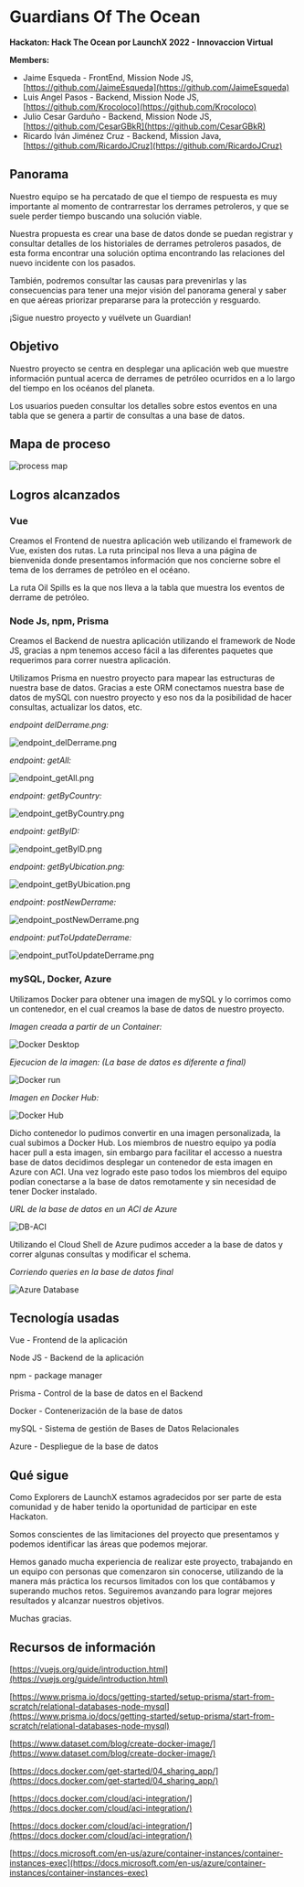 # Guardians Of The Ocean

**Hackaton: Hack The Ocean
por LaunchX 2022 - Innovaccion Virtual**

**Members:**

- Jaime Esqueda - FrontEnd, Mission Node JS, [https://github.com/JaimeEsqueda](https://github.com/JaimeEsqueda)
- Luis Angel Pasos - Backend, Mission Node JS, [https://github.com/Krocoloco](https://github.com/Krocoloco)
- Julio Cesar Garduño - Backend, Mission Node JS, [https://github.com/CesarGBkR](https://github.com/CesarGBkR)
- Ricardo Iván Jiménez Cruz - Backend, Mission Java, [https://github.com/RicardoJCruz](https://github.com/RicardoJCruz)

## Panorama

Nuestro equipo se ha percatado de que el tiempo de respuesta es muy importante al momento de contrarrestar los derrames petroleros, y que se suele perder tiempo buscando una solución viable.

Nuestra propuesta es crear una base de datos donde se puedan registrar y consultar detalles de los historiales de derrames petroleros pasados, de esta forma encontrar una solución optima encontrando las relaciones del nuevo incidente con los pasados.

También, podremos consultar las causas para prevenirlas y las consecuencias para tener una mejor visión del panorama general y saber en que aéreas priorizar prepararse para la protección y resguardo.

¡Sigue nuestro proyecto y vuélvete un Guardian!

## Objetivo

Nuestro proyecto se centra en desplegar una aplicación web que muestre información puntual acerca de derrames de petróleo ocurridos en a lo largo del tiempo en los océanos del planeta.

Los usuarios pueden consultar los detalles sobre estos eventos en una tabla que se genera a partir de consultas a una base de datos.

## Mapa de proceso

![process map](./ImgToDocumentation/goto-processmap.png)

## Logros alcanzados

### Vue

Creamos el Frontend de nuestra aplicación web utilizando el framework de Vue, existen dos rutas. La ruta principal nos lleva a una página de bienvenida donde presentamos información que nos concierne sobre el tema de los derrames de petróleo en el océano.

La ruta Oil Spills es la que nos lleva a la tabla que muestra los eventos de derrame de petróleo.

### Node Js, npm, Prisma

Creamos el Backend de nuestra aplicación utilizando el framework de Node JS, gracias a npm tenemos acceso fácil a las diferentes paquetes que requerimos para correr nuestra aplicación.

Utilizamos Prisma en nuestro proyecto para mapear las estructuras de nuestra base de datos. Gracias a este ORM conectamos nuestra base de datos de mySQL con nuestro proyecto y eso nos da la posibilidad de hacer consultas, actualizar los datos, etc.

*endpoint delDerrame.png:*

![endpoint_delDerrame.png](./ImgToDocumentation/Endpoints/endpoint_delDerrame.png)

*endpoint: getAll:*

![endpoint_getAll.png](./ImgToDocumentation/Endpoints/endpoint_getAll.png)

*endpoint: getByCountry:*

![endpoint_getByCountry.png](./ImgToDocumentation/Endpoints/endpoint_getByCountry.png)

*endpoint: getByID:*

![endpoint_getByID.png](./ImgToDocumentation/Endpoints/endpoint_getByID.png)

*endpoint: getByUbication.png:*

![endpoint_getByUbication.png](./ImgToDocumentation/Endpoints/endpoint_getByUbication.png)

*endpoint: postNewDerrame:*

![endpoint_postNewDerrame.png](./ImgToDocumentation/Endpoints/endpoint_postNewDerrame.png)

*endpoint: putToUpdateDerrame:*

![endpoint_putToUpdateDerrame.png](./ImgToDocumentation/Endpoints/endpoint_putToUpdateDerrame.png)

### mySQL, Docker, Azure

Utilizamos Docker para obtener una imagen de mySQL y lo corrimos como un contenedor, en el cual creamos la base de datos de nuestro proyecto.

*Imagen creada a partir de un Container:*

![Docker Desktop](./ImgToDocumentation/database/db-dockerdesktop.png)

*Ejecucion de la imagen: (La base de datos es diferente a final)*

![Docker run](./ImgToDocumentation/database/db-dockerrun.png)

*Imagen en Docker Hub:*

![Docker Hub](./ImgToDocumentation/database/db-dockerhub.png)

Dicho contenedor lo pudimos convertir en una imagen personalizada, la cual subimos a Docker Hub. Los miembros de nuestro equipo ya podía hacer pull a esta imagen, sin embargo para facilitar el accesso a nuestra base de datos decidimos desplegar un contenedor de esta imagen en Azure con ACI. Una vez logrado este paso todos los miembros del equipo podían conectarse a la base de datos remotamente y sin necesidad de tener Docker instalado.

*URL de la base de datos en un ACI de Azure*

![DB-ACI](./ImgToDocumentation/database/db-url.png)

Utilizando el Cloud Shell de Azure pudimos acceder a la base de datos y correr algunas consultas y modificar el schema.

*Corriendo queries en la base de datos final*

![Azure Database](./ImgToDocumentation/database/db-azureaci.png)

## Tecnología usadas

Vue - Frontend de la aplicación

Node JS - Backend de la aplicación

npm - package manager

Prisma - Control de la base de datos en el Backend

Docker - Contenerización de la base de datos

mySQL - Sistema de gestión de Bases de Datos Relacionales

Azure - Despliegue de la base de datos

## Qué sigue

Como Explorers de LaunchX estamos agradecidos por ser parte de esta comunidad y de haber tenido la oportunidad de participar en este Hackaton.

Somos conscientes de las limitaciones del proyecto que presentamos y podemos identificar las áreas que podemos mejorar.

Hemos ganado mucha experiencia de realizar este proyecto, trabajando en un equipo con personas que comenzaron sin conocerse, utilizando de la manera más práctica los recursos limitados con los que contábamos y superando muchos retos. Seguiremos avanzando para lograr mejores resultados y alcanzar nuestros objetivos.

Muchas gracias.

## Recursos de información

[https://vuejs.org/guide/introduction.html](https://vuejs.org/guide/introduction.html)

[https://www.prisma.io/docs/getting-started/setup-prisma/start-from-scratch/relational-databases-node-mysql](https://www.prisma.io/docs/getting-started/setup-prisma/start-from-scratch/relational-databases-node-mysql)

[https://www.dataset.com/blog/create-docker-image/](https://www.dataset.com/blog/create-docker-image/)

[https://docs.docker.com/get-started/04_sharing_app/](https://docs.docker.com/get-started/04_sharing_app/)

[https://docs.docker.com/cloud/aci-integration/](https://docs.docker.com/cloud/aci-integration/)

[https://docs.docker.com/cloud/aci-integration/](https://docs.docker.com/cloud/aci-integration/)

[https://docs.microsoft.com/en-us/azure/container-instances/container-instances-exec](https://docs.microsoft.com/en-us/azure/container-instances/container-instances-exec)
